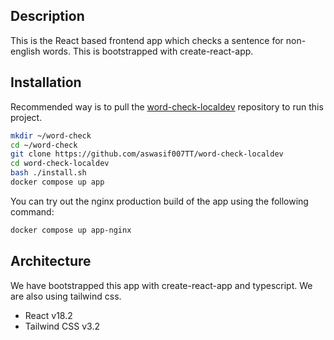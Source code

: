 ## Description

This is the React based frontend app which checks a sentence for non-english words. This is bootstrapped with create-react-app.

## Installation

Recommended way is to pull the [word-check-localdev](https://github.com/aswasif007TT/word-check-localdev) repository to run this project.

```bash
mkdir ~/word-check
cd ~/word-check
git clone https://github.com/aswasif007TT/word-check-localdev
cd word-check-localdev
bash ./install.sh
docker compose up app
```

You can try out the nginx production build of the app using the following command:
```bash
docker compose up app-nginx
```

## Architecture

We have bootstrapped this app with create-react-app and typescript. We are also using tailwind css.

- React v18.2
- Tailwind CSS v3.2
